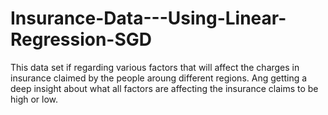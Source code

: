 # Insurance-Data---Using-Linear-Regression-SGD
This data set if regarding various factors that will affect the charges in insurance claimed by the people aroung different regions. Ang getting a deep insight about what all factors are affecting the insurance claims to be high or low.
